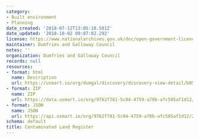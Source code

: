 ```yaml
---
category:
- Built environment
- Planning
date_created: '2018-07-12T13:05:10.581Z'
date_updated: '2018-10-02 09:07:02.292'
license: https://www.nationalarchives.gov.uk/doc/open-government-licence/version/3/
maintainer: Dumfries and Galloway Council
notes: ''
organization: Dumfries and Galloway Council
records: null
resources:
- format: html
  name: Description
  url: https://usmart.io/org/dumgal/discovery/discovery-view-detail/b05ebc9e-e5b6-4a18-bcb7-c3c316ec20cb
- format: ZIP
  name: ZIP
  url: https://data.usmart.io/org/9762f781-5c04-4759-a70b-afc585af1d12/resource?resourceGUID=e9b516c9-2ccd-4da5-96b8-d3c252418a15
- format: JSON
  name: JSON
  url: https://api.usmart.io/org/9762f781-5c04-4759-a70b-afc585af1d12/2f44f5af-a48f-4e4f-8387-799c130da2df/1/urql
schema: default
title: Contaminated Land Register
---
```


